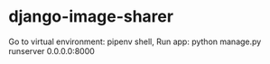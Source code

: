 # django-image-sharer

Go to virtual environment: pipenv shell, 
Run app: python manage.py runserver 0.0.0.0:8000
